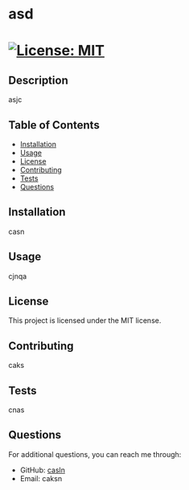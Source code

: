 
  # asd

  # [![License: MIT](https://img.shields.io/badge/License-MIT-yellow.svg)](https://opensource.org/licenses/MIT)
  
  ## Description
  asjc
  
  ## Table of Contents
  - [Installation](#installation)
  - [Usage](#usage)
  - [License](#license)
  - [Contributing](#contributing)
  - [Tests](#tests)
  - [Questions](#questions)
  
  ## Installation
  casn
  
  ## Usage
  cjnqa
  
  ## License
  This project is licensed under the MIT license.
  
  ## Contributing
  caks
  
  ## Tests
  cnas
  
  ## Questions
  For additional questions, you can reach me through:
  - GitHub: [casln](https://github.com/casln)
  - Email: caksn
  